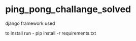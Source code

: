 # ping_pong_challange_solved
django framework used

to install run - pip install -r requirements.txt
